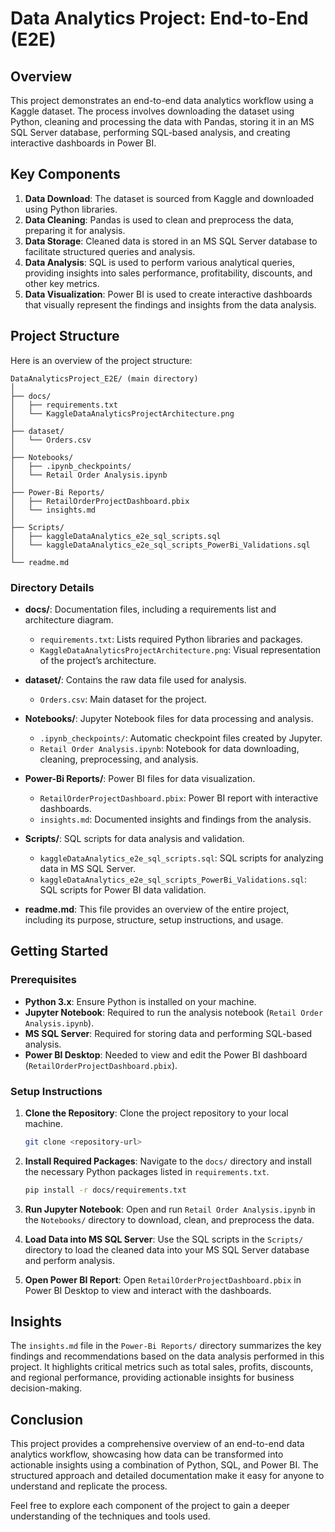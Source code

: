# Data Analytics Project: End-to-End (E2E)

## Overview

This project demonstrates an end-to-end data analytics workflow using a Kaggle dataset. The process involves downloading the dataset using Python, cleaning and processing the data with Pandas, storing it in an MS SQL Server database, performing SQL-based analysis, and creating interactive dashboards in Power BI.

## Key Components

1. **Data Download**: The dataset is sourced from Kaggle and downloaded using Python libraries.
2. **Data Cleaning**: Pandas is used to clean and preprocess the data, preparing it for analysis.
3. **Data Storage**: Cleaned data is stored in an MS SQL Server database to facilitate structured queries and analysis.
4. **Data Analysis**: SQL is used to perform various analytical queries, providing insights into sales performance, profitability, discounts, and other key metrics.
5. **Data Visualization**: Power BI is used to create interactive dashboards that visually represent the findings and insights from the data analysis.

## Project Structure

Here is an overview of the project structure:

```
DataAnalyticsProject_E2E/ (main directory)
│
├── docs/ 
│   ├── requirements.txt
│   └── KaggleDataAnalyticsProjectArchitecture.png
│
├── dataset/
│   └── Orders.csv
│
├── Notebooks/
│   ├── .ipynb_checkpoints/
│   └── Retail Order Analysis.ipynb
│
├── Power-Bi Reports/
│   ├── RetailOrderProjectDashboard.pbix
│   └── insights.md
│
├── Scripts/
│   ├── kaggleDataAnalytics_e2e_sql_scripts.sql
│   └── kaggleDataAnalytics_e2e_sql_scripts_PowerBi_Validations.sql
│
└── readme.md
```

### Directory Details

- **docs/**: Documentation files, including a requirements list and architecture diagram.
  - `requirements.txt`: Lists required Python libraries and packages.
  - `KaggleDataAnalyticsProjectArchitecture.png`: Visual representation of the project’s architecture.

- **dataset/**: Contains the raw data file used for analysis.
  - `Orders.csv`: Main dataset for the project.

- **Notebooks/**: Jupyter Notebook files for data processing and analysis.
  - `.ipynb_checkpoints/`: Automatic checkpoint files created by Jupyter.
  - `Retail Order Analysis.ipynb`: Notebook for data downloading, cleaning, preprocessing, and analysis.

- **Power-Bi Reports/**: Power BI files for data visualization.
  - `RetailOrderProjectDashboard.pbix`: Power BI report with interactive dashboards.
  - `insights.md`: Documented insights and findings from the analysis.

- **Scripts/**: SQL scripts for data analysis and validation.
  - `kaggleDataAnalytics_e2e_sql_scripts.sql`: SQL scripts for analyzing data in MS SQL Server.
  - `kaggleDataAnalytics_e2e_sql_scripts_PowerBi_Validations.sql`: SQL scripts for Power BI data validation.

- **readme.md**: This file provides an overview of the entire project, including its purpose, structure, setup instructions, and usage.

## Getting Started

### Prerequisites

- **Python 3.x**: Ensure Python is installed on your machine.
- **Jupyter Notebook**: Required to run the analysis notebook (`Retail Order Analysis.ipynb`).
- **MS SQL Server**: Required for storing data and performing SQL-based analysis.
- **Power BI Desktop**: Needed to view and edit the Power BI dashboard (`RetailOrderProjectDashboard.pbix`).

### Setup Instructions

1. **Clone the Repository**: Clone the project repository to your local machine.
   ```bash
   git clone <repository-url>
   ```
   
2. **Install Required Packages**: Navigate to the `docs/` directory and install the necessary Python packages listed in `requirements.txt`.
   ```bash
   pip install -r docs/requirements.txt
   ```

3. **Run Jupyter Notebook**: Open and run `Retail Order Analysis.ipynb` in the `Notebooks/` directory to download, clean, and preprocess the data.

4. **Load Data into MS SQL Server**: Use the SQL scripts in the `Scripts/` directory to load the cleaned data into your MS SQL Server database and perform analysis.

5. **Open Power BI Report**: Open `RetailOrderProjectDashboard.pbix` in Power BI Desktop to view and interact with the dashboards.

## Insights

The `insights.md` file in the `Power-Bi Reports/` directory summarizes the key findings and recommendations based on the data analysis performed in this project. It highlights critical metrics such as total sales, profits, discounts, and regional performance, providing actionable insights for business decision-making.

## Conclusion

This project provides a comprehensive overview of an end-to-end data analytics workflow, showcasing how data can be transformed into actionable insights using a combination of Python, SQL, and Power BI. The structured approach and detailed documentation make it easy for anyone to understand and replicate the process.

Feel free to explore each component of the project to gain a deeper understanding of the techniques and tools used.